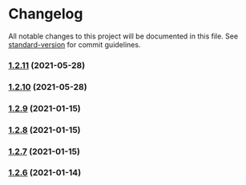 # Changelog

All notable changes to this project will be documented in this file. See [standard-version](https://github.com/conventional-changelog/standard-version) for commit guidelines.

### [1.2.11](https://github.com/byoskill/byoskill-code-generation/compare/v1.2.10...v1.2.11) (2021-05-28)

### [1.2.10](https://github.com/byoskill/byoskill-code-generation/compare/v1.2.9...v1.2.10) (2021-05-28)

### [1.2.9](https://github.com/byoskill/byoskill-code-generation/compare/v1.2.8...v1.2.9) (2021-01-15)

### [1.2.8](https://github.com/byoskill/byoskill-code-generation/compare/v1.2.7...v1.2.8) (2021-01-15)

### [1.2.7](https://github.com/byoskill/byoskill-code-generation/compare/v1.2.6...v1.2.7) (2021-01-15)

### [1.2.6](https://github.com/byoskill/byoskill-code-generation/compare/v1.2.5...v1.2.6) (2021-01-14)
